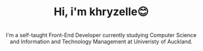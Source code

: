 <div>
  <p align="center">
    <!-- <img src="https://avatars2.githubusercontent.com/u/46096865?s=460&u=c17d80c0914eb1efe02ebe9aeba11b1e3cf9212a" width="30%"> -->
    <h1 align="center" >Hi, i'm khryzelle😊</h1>
    <br>
    <div align="center">
      I'm a self-taught Front-End Developer currently studying Computer Science and Information and Technology Management at Univeristy of Auckland. <br>
    </div>
  </p>
